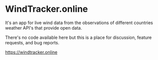 # WindTracker.online
It's an app for live wind data from the observations of different countries weather API's that provide open data.

There's no code available here but this is a place for discussion, feature requests, and bug reports.

https://windtracker.online